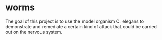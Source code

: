 # worms
The goal of this project is to use the model organism C. elegans to demonstrate and remediate a certain kind of attack that could be carried out on the nervous system.
